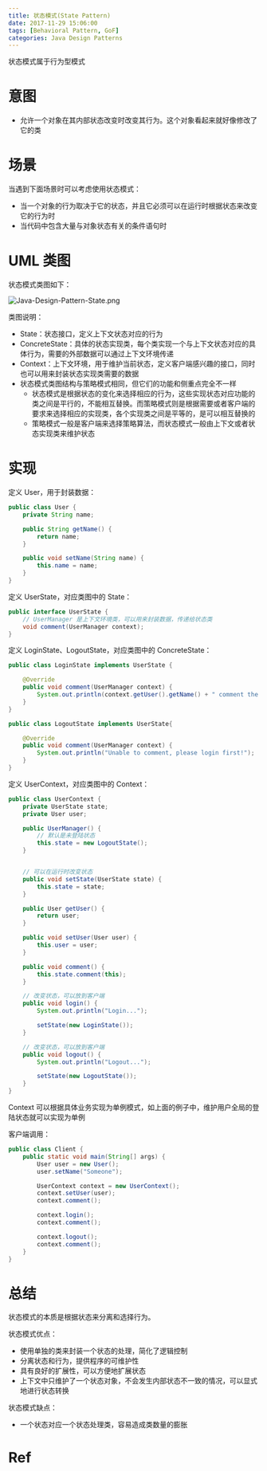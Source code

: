```yaml
---
title: 状态模式(State Pattern)
date: 2017-11-29 15:06:00
tags: [Behavioral Pattern, GoF]
categories: Java Design Patterns
---
```


状态模式属于行为型模式

<!-- more -->

# 意图

* 允许一个对象在其内部状态改变时改变其行为。这个对象看起来就好像修改了它的类

# 场景

当遇到下面场景时可以考虑使用状态模式：

* 当一个对象的行为取决于它的状态，并且它必须可以在运行时根据状态来改变它的行为时
* 当代码中包含大量与对象状态有关的条件语句时

# UML 类图

状态模式类图如下：

![Java-Design-Pattern-State.png](http://otg3f8t90.bkt.clouddn.com/2018/1/9/Java-Design-Pattern-State.png)

类图说明：

* State：状态接口，定义上下文状态对应的行为
* ConcreteState：具体的状态实现类，每个类实现一个与上下文状态对应的具体行为，需要的外部数据可以通过上下文环境传递
* Context：上下文环境，用于维护当前状态，定义客户端感兴趣的接口，同时也可以用来封装状态实现类需要的数据
* 状态模式类图结构与策略模式相同，但它们的功能和侧重点完全不一样
  * 状态模式是根据状态的变化来选择相应的行为，这些实现状态对应功能的类之间是平行的，不能相互替换。而策略模式则是根据需要或者客户端的要求来选择相应的实现类，各个实现类之间是平等的，是可以相互替换的
  * 策略模式一般是客户端来选择策略算法，而状态模式一般由上下文或者状态实现类来维护状态

# 实现

定义 User，用于封装数据：

```java
public class User {
    private String name;

    public String getName() {
        return name;
    }

    public void setName(String name) {
        this.name = name;
    }
}
```

定义 UserState，对应类图中的 State：

```java
public interface UserState {
    // UserManager 是上下文环境类，可以用来封装数据，传递给状态类
    void comment(UserManager context);
}
```

定义 LoginState、LogoutState，对应类图中的 ConcreteState：

```java
public class LoginState implements UserState {

    @Override
    public void comment(UserManager context) {
        System.out.println(context.getUser().getName() + " comment the message!");
    }
}
```

```java
public class LogoutState implements UserState{

    @Override
    public void comment(UserManager context) {
        System.out.println("Unable to comment, please login first!");
    }
}
```

定义 UserContext，对应类图中的 Context：

```java
public class UserContext {
    private UserState state;
    private User user;

    public UserManager() {
        // 默认是未登陆状态
        this.state = new LogoutState();
    }


    // 可以在运行时改变状态
    public void setState(UserState state) {
        this.state = state;
    }

    public User getUser() {
        return user;
    }

    public void setUser(User user) {
        this.user = user;
    }

    public void comment() {
        this.state.comment(this);
    }

    // 改变状态，可以放到客户端
    public void login() {
        System.out.println("Login...");

        setState(new LoginState());
    }

    // 改变状态，可以放到客户端
    public void logout() {
        System.out.println("Logout...");

        setState(new LogoutState());
    }
}
```

Context 可以根据具体业务实现为单例模式，如上面的例子中，维护用户全局的登陆状态就可以实现为单例

客户端调用：

```java
public class Client {
    public static void main(String[] args) {
        User user = new User();
        user.setName("Someone");

        UserContext context = new UserContext();
        context.setUser(user);
        context.comment();

        context.login();
        context.comment();

        context.logout();
        context.comment();
    }
}
```

# 总结

状态模式的本质是根据状态来分离和选择行为。

状态模式优点：

* 使用单独的类来封装一个状态的处理，简化了逻辑控制
* 分离状态和行为，提供程序的可维护性
* 具有良好的扩展性，可以方便地扩展状态
* 上下文中只维护了一个状态对象，不会发生内部状态不一致的情况，可以显式地进行状态转换

状态模式缺点：

* 一个状态对应一个状态处理类，容易造成类数量的膨胀

# Ref